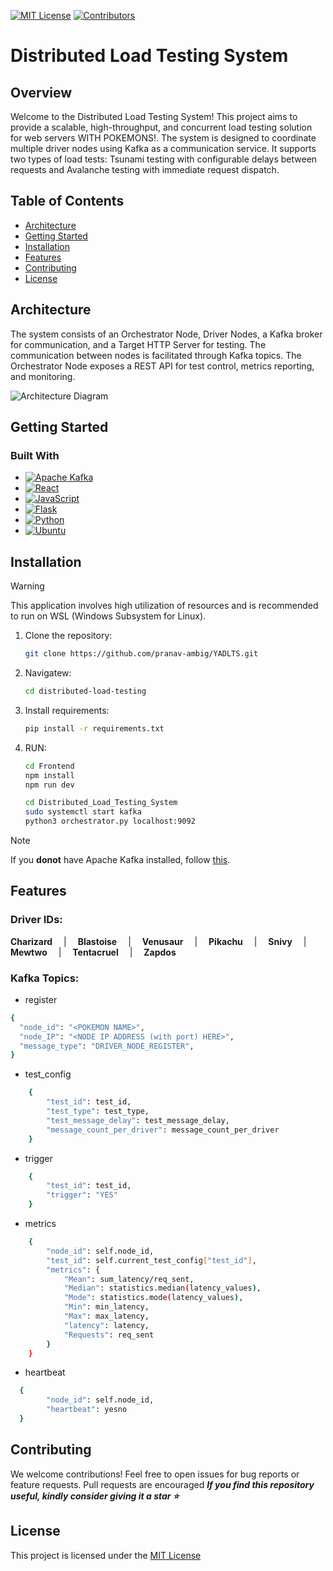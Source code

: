 [![MIT License][license-shield]][license-url]
[![Contributors][contributors-shield]][contributors-url]
# Distributed Load Testing System

## Overview

Welcome to the Distributed Load Testing System! This project aims to provide a scalable, high-throughput, and concurrent load testing solution for web servers WITH POKEMONS!. The system is designed to coordinate multiple driver nodes using Kafka as a communication service. It supports two types of load tests: Tsunami testing with configurable delays between requests and Avalanche testing with immediate request dispatch.

## Table of Contents

- [Architecture](#architecture)
- [Getting Started](#getting-started)
- [Installation](#Installation)
- [Features](#features)
- [Contributing](#contributing)
- [License](#license)

## Architecture

The system consists of an Orchestrator Node, Driver Nodes, a Kafka broker for communication, and a Target HTTP Server for testing. The communication between nodes is facilitated through Kafka topics. The Orchestrator Node exposes a REST API for test control, metrics reporting, and monitoring.

![Architecture Diagram](https://github.com/Cloud-Computing-Big-Data/RR-Team-11-Distributed-Load-Testing-System/blob/main/Architecture.png)

## Getting Started

### Built With

* [![Apache Kafka][Apache Kafka.js]][kafka-url]
* [![React][React.js]][React-url]
* [![JavaScript][Js.js]][Js-url]
* [![Flask][Flask.js]][Flask-url]
* [![Python][Python.js]][Python-url]
* [![Ubuntu][Ubuntu.js]][Ubuntu-url]


## Installation

> [!WARNING]
> This application involves high utilization of resources and is recommended to run on WSL (Windows Subsystem for Linux).

1. Clone the repository:

   ```bash
   git clone https://github.com/pranav-ambig/YADLTS.git

2. Navigatew:

   ```bash
   cd distributed-load-testing


3. Install requirements:

   ```bash
   pip install -r requirements.txt

4. RUN:

   ```bash
   cd Frontend
   npm install
   npm run dev
   ```
   ```bash
   cd Distributed_Load_Testing_System
   sudo systemctl start kafka
   python3 orchestrator.py localhost:9092
   ```
>[!NOTE]
>If you **donot** have Apache Kafka installed, follow [this](https://github.com/pranav-ambig/YADLTS/tree/main/Kafka).

## Features
### Driver IDs:
**Charizard** &emsp;|  &emsp;**Blastoise**  &emsp;|  &emsp;**Venusaur**  &emsp;|  &emsp;**Pikachu**  &emsp;|  &emsp;**Snivy**  &emsp;|  &emsp;**Mewtwo**  &emsp;|  &emsp;**Tentacruel**  &emsp;|  &emsp;**Zapdos**


### Kafka Topics:
* register
```bash
{
  "node_id": "<POKEMON NAME>",
  "node_IP": "<NODE IP ADDRESS (with port) HERE>",
  "message_type": "DRIVER_NODE_REGISTER",
}
```
* test_config
```bash
    {
        "test_id": test_id,
        "test_type": test_type,
        "test_message_delay": test_message_delay,
        "message_count_per_driver": message_count_per_driver
    }
```
* trigger
```bash
    {
        "test_id": test_id,
        "trigger": "YES"
    }
```
* metrics
```bash
    {
        "node_id": self.node_id,
        "test_id": self.current_test_config["test_id"],
        "metrics": {
            "Mean": sum_latency/req_sent,
            "Median": statistics.median(latency_values),
            "Mode": statistics.mode(latency_values),
            "Min": min_latency,
            "Max": max_latency,
            "latency": latency,
            "Requests": req_sent
        }
    }
```
* heartbeat
```bash
  {
        "node_id": self.node_id,
        "heartbeat": yesno
  }
```

## Contributing
We welcome contributions! Feel free to open issues for bug reports or feature requests. Pull requests are encouraged
***If you find this repository useful, kindly consider giving it a star ⭐️***

## License
This project is licensed under the [MIT License](https://github.com/pranav-ambig/YADLTS/blob/main/MIT-LICENSE.txt)


<!-- MARKDOWN LINKS & IMAGES -->

[contributors-shield]: https://img.shields.io/github/contributors/pranav-ambig/YADLTS.svg?style=for-the-badge
[contributors-url]: https://github.com/pranav-ambig/YADLTS/graphs/contributors
[license-shield]: https://img.shields.io/github/license/othneildrew/Best-README-Template.svg?style=for-the-badge
[license-url]: https://github.com/pranav-ambig/YADLTS/blob/main/MIT-LICENSE.txt

[Apache Kafka.js]: https://img.shields.io/badge/Apache%20Kafka-000?style=for-the-badge&logo=apachekafka
[kafka-url]: https://kafka.apache.org/
[React.js]: https://img.shields.io/badge/React-20232A?style=for-the-badge&logo=react&logoColor=61DAFB
[React-url]: https://reactjs.org/
[Js.js]: https://img.shields.io/badge/JavaScript-F7DF1E?style=for-the-badge&logo=javascript&logoColor=black
[Js-url]: https://www.javascript.com/
[Flask.js]: https://img.shields.io/badge/Flask-000000?style=for-the-badge&logo=flask&logoColor=white
[Flask-url]: https://flask.palletsprojects.com/en/3.0.x/
[Python.js]: https://img.shields.io/badge/Python-3776AB?style=for-the-badge&logo=python&logoColor=white
[Python-url]: https://www.python.org
[Ubuntu.js]: https://img.shields.io/badge/Ubuntu-E95420?style=for-the-badge&logo=ubuntu&logoColor=white
[Ubuntu-url]: https://ubuntu.com/


